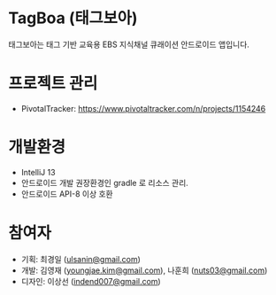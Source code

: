 TagBoa (태그보아)
==============

태그보아는 태그 기반 교육용 EBS 지식채널 큐래이션 안드로이드 앱입니다.

# 프로젝트 관리
 - PivotalTracker: https://www.pivotaltracker.com/n/projects/1154246
# 개발환경
 - IntelliJ 13
 - 안드로이드 개발 권장환경인 gradle 로 리소스 관리.
 - 안드로이드 API-8 이상 호환

# 참여자
 - 기획: 최경일 (ulsanin@gmail.com)
 - 개발: 김영재 (youngjae.kim@gmail.com), 나훈희 (nuts03@gmail.com)
 - 디자인: 이상선 (indend007@gmail.com)
 
